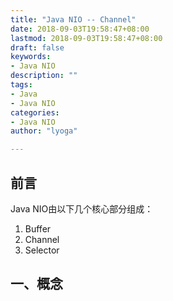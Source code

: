 ```yaml
---
title: "Java NIO -- Channel"
date: 2018-09-03T19:58:47+08:00
lastmod: 2018-09-03T19:58:47+08:00
draft: false
keywords:
- Java NIO
description: ""
tags:
- Java
- Java NIO
categories:
- Java NIO
author: "lyoga"

---
```


<!--more-->
## **前言** ##
Java NIO由以下几个核心部分组成：

1. Buffer
2. Channel
3. Selector

## **一、概念** ##

